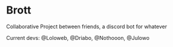 # Brott
Collaborative Project between friends, a discord bot for whatever

Current devs: @Loloweb, @Driabo, @Nothooon, @Julowo
